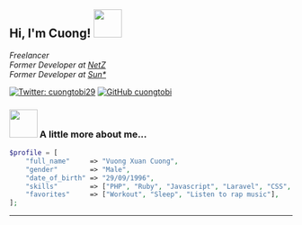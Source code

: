<h2> Hi, I'm Cuong! <img src="https://media.giphy.com/media/mGcNjsfWAjY5AEZNw6/giphy.gif" width="50"></h2>
<p>
    <em>
        Freelancer<br>
        Former Developer at <a href="https://netz.vn">NetZ</a><br>
        Former Developer at <a href="https://sun-asterisk.vn">Sun*</a>
    </em>
</p>

[![Twitter: cuongtobi29](https://img.shields.io/twitter/follow/cuongtobi29?style=social)](https://twitter.com/cuongtobi29)
[![GitHub cuongtobi](https://img.shields.io/github/followers/cuongtobi?label=follow&style=social)](https://github.com/cuongtobi)


### <img src="https://media.giphy.com/media/VgCDAzcKvsR6OM0uWg/giphy.gif" width="50"> A little more about me... 

```PHP
$profile = [
    "full_name"     => "Vuong Xuan Cuong",
    "gender"        => "Male",
    "date_of_birth" => "29/09/1996",
    "skills"        => ["PHP", "Ruby", "Javascript", "Laravel", "CSS", "Ruby on Rails"],
    "favorites"     => ["Workout", "Sleep", "Listen to rap music"],
];
```

---
